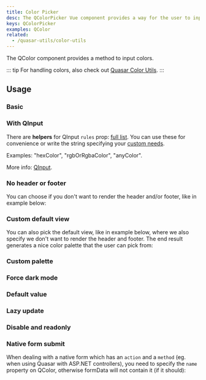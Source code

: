 ```yaml
---
title: Color Picker
desc: The QColorPicker Vue component provides a way for the user to input colors.
keys: QColorPicker
examples: QColor
related:
  - /quasar-utils/color-utils
---
```


The QColor component provides a method to input colors.

::: tip
For handling colors, also check out [Quasar Color Utils](/quasar-utils/color-utils).
:::

<DocApi file="QColor" />

## Usage

### Basic

<DocExample title="Basic" file="Basic" />

### With QInput

<DocExample title="Input" file="Input" />

There are **helpers** for QInput `rules` prop: [full list](https://github.com/quasarframework/quasar/blob/dev/ui/src/utils/patterns/patterns.js). You can use these for convenience or write the string specifying your [custom needs](/vue-components/input#internal-validation).

Examples: "hexColor", "rgbOrRgbaColor", "anyColor".

More info: [QInput](/vue-components/input).

### No header or footer

You can choose if you don't want to render the header and/or footer, like in example below:

<DocExample title="No header/footer" file="NoHeaderFooter" />

### Custom default view

You can also pick the default view, like in example below, where we also specify we don't want to render the header and footer. The end result generates a nice color palette that the user can pick from:

<DocExample title="Custom default view" file="CustomDefaultView" />

### Custom palette

<DocExample title="Custom palette" file="CustomPalette" />

### Force dark mode

<DocExample title="Force dark mode" file="Dark" />

### Default value

<DocExample title="Default value" file="DefaultValue" />

### Lazy update

<DocExample title="Lazy model" file="LazyModel" />

### Disable and readonly

<DocExample title="Disable and readonly" file="DisableReadonly" />

### Native form submit

When dealing with a native form which has an `action` and a `method` (eg. when using Quasar with ASP.NET controllers), you need to specify the `name` property on QColor, otherwise formData will not contain it (if it should):

<DocExample title="Native form" file="NativeForm" />
